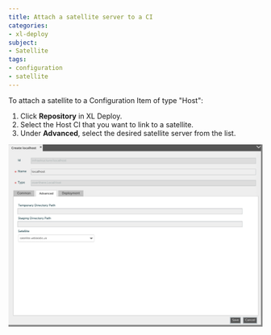 ```yaml
---
title: Attach a satellite server to a CI
categories:
- xl-deploy
subject:
- Satellite
tags:
- configuration
- satellite
---
```


To attach a satellite to a Configuration Item of type "Host":

1. Click **Repository** in XL Deploy.
2. Select the Host CI that you want to link to a satellite.
3. Under **Advanced**, select the desired satellite server from the list.

![image](images/attach-a-satellite.png) 